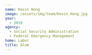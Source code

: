 ```yaml
---
name: Kevin Hong
image: /assets/img/team/Kevin_Hong.jpg
year: 
  - 2019
agency:   
  - Social Security Administration
  - Federal Emergency Management
home: Labor
title: Alum
---
```

